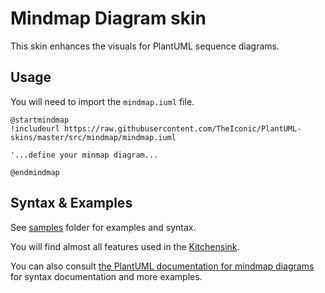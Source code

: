 # Mindmap Diagram skin

This skin enhances the visuals for PlantUML sequence diagrams.

## Usage
You will need to import the `mindmap.iuml` file.
```
@startmindmap
!includeurl https://raw.githubusercontent.com/TheIconic/PlantUML-skins/master/src/mindmap/mindmap.iuml

'...define your minmap diagram...

@endmindmap
```

## Syntax & Examples
See [samples](samples) folder for examples and syntax.

You will find almost all features used in the [Kitchensink](samples/Kitchensink.puml).

You can also consult [the PlantUML documentation for mindmap diagrams](https://plantuml.com/mindmap-diagram)
for syntax documentation and more examples.
